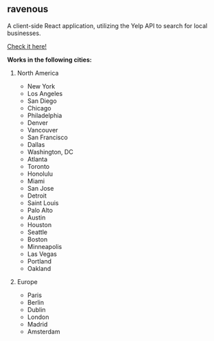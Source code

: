 ## ravenous

A client-side React application, utilizing the Yelp API to search for local businesses.

[Check it here!](https://saahil0826.github.io/ravenous/)

**Works in the following cities:**


1. North America
    *  New York
    *  Los Angeles
    *  San Diego
    *  Chicago
    *  Philadelphia
    *  Denver
    *  Vancouver
    *  San Francisco
    *  Dallas
    *  Washington, DC
    *  Atlanta
    *  Toronto
    *  Honolulu
    *  Miami
    *  San Jose
    *  Detroit
    *  Saint Louis
    *  Palo Alto
    *  Austin
    *  Houston
    *  Seattle
    *  Boston
    *  Minneapolis
    *  Las Vegas
    *  Portland
    *  Oakland

2. Europe   
   * Paris
   * Berlin
   * Dublin
   * London
   * Madrid
   * Amsterdam


